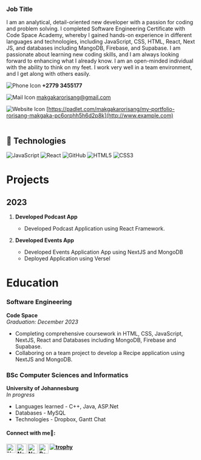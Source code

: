 <table>
<tr>

### Job Title
I am an analytical, detail-oriented new developer with a passion for coding and problem solving. I completed Software Engineering Certificate with Code Space Academy, whereby I gained hands-on experience in different languages and technologies, including JavaScript, CSS, HTML, React, Next JS, and databases including MangoDB, Firebase, and Supabase. I am passionate about learning new coding skills, and I am always looking forward to enhancing what I already know.
I am an open-minded individual with the ability to think on my feet. I work very well in a team environment, and I get along with others easily.

![Phone Icon](https://img.icons8.com/ios-filled/20/000000/phone.png)   **+2779 3455177**

![Mail Icon](https://img.icons8.com/ios-glyphs/20/000000/new-post.png)   [makgakarorisang@gmail.com](mailto:example@example.com)

![Website Icon](https://img.icons8.com/external-anggara-basic-outline-anggara-putra/20/000000/external-website-ui-basic-anggara-basic-outline-anggara-putra.png)   [https://padlet.com/makgakarorisang/my-portfolio-rorisang-makgaka-pc6orphh5h6d2p8k](http://www.example.com)

</td>
</tr>
</table>

## 👾 Technologies

![JavaScript](https://img.shields.io/badge/-JavaScript-black?style=flat-circle&logo=javascript)
![React](https://img.shields.io/badge/-React-black?style=flat-circle&logo=react)
![GitHub](https://img.shields.io/badge/-GitHub-181717?style=flat-circle&logo=github)
![HTML5](https://img.shields.io/badge/-HTML5-black?style=flat-circle&logo=html5&logoColor=white)
![CSS3](https://img.shields.io/badge/-CSS3-black?style=flat-circle&logo=css3)


# Projects 
## 2023

1. **Developed Podcast App**  
   - Developed Podcast Application using React Framework.

2. **Developed Events App**  
   - Developed Events Application App using NextJS and MongoDB
   - Deployed Application using Versel


# Education

### Software Engineering
**Code Space**  
*Graduation: December 2023*  
- Completing comprehensive coursework in HTML, CSS, JavaScript, NextJS, React and Databases including MongoDB, Firebase and Supabase.
- Collaboring on a team project to develop a Recipe application using NextJS and MongoDB.
  
### BSc Computer Sciences and Informatics
**University of Johannesburg**  
*In progress*  
- Languages learned - C++, Java, ASP.Net
- Databases - MySQL
- Technologies - Dropbox, Gantt Chat


<h4> Connect with me🤝: <h4>
  </hr>
  <a href="https://www.linkedin.com/in/rorisangmakgaka/">
   <img align="left" alt=" Name Surname  | Linkedin" width="24px" src="https://www.vectorlogo.zone/logos/linkedin/linkedin-icon.svg" />
  </a>
  <a href="makgakaroisang@gmail.com">
    <img align="left" alt="Name Surname  | Gmail" width="26px" src="https://www.vectorlogo.zone/logos/gmail/gmail-icon.svg" />
  </a>
  <a href="https://twitter.com/RorisangMakgaka">
    <img align="left" alt="Name Surname | Twitter" width="26px" src="https://www.vectorlogo.zone/logos/twitter/twitter-official.svg" />
  </a>

[![trophy](https://github-profile-trophy.vercel.app/?username=jessklette)](https://github.com/jessklette/github-profile-trophy)
   <a href="https://github.com/username">
    <img align="left" alt= "Rorisang Makgaka | Github" width="26px" src="https://www.vectorlogo.zone/logos/github/github-tile.svg" />
  </a>
  <br>
  
